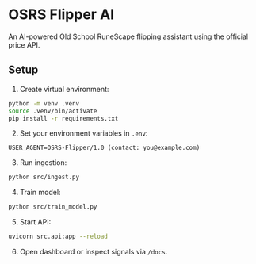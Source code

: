 # OSRS Flipper AI

An AI-powered Old School RuneScape flipping assistant using the official price API.

## Setup

1. Create virtual environment:
```bash
python -m venv .venv
source .venv/bin/activate
pip install -r requirements.txt
```

2. Set your environment variables in `.env`:
```
USER_AGENT=OSRS-Flipper/1.0 (contact: you@example.com)
```

3. Run ingestion:
```bash
python src/ingest.py
```

4. Train model:
```bash
python src/train_model.py
```

5. Start API:
```bash
uvicorn src.api:app --reload
```

6. Open dashboard or inspect signals via `/docs`.
